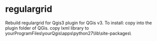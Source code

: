 # regulargrid
Rebuild regulargrid for Qgis3
plugin for QGis v3. 
To install: copy into the plugin folder of QGis.
copy lxml library to yourProgramFiles\yourQgis\apps\python27\lib\site-packages\
